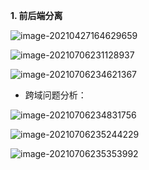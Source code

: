 **1. 前后端分离**

![image-20210427164629659](/Users/jackiez/学海/Java开发笔记/picture/前后端分离工作流程.png)

![image-20210706231128937](/Users/jackiez/学海/Java开发笔记/picture/image-20210706231128937-5584291.png)

![image-20210706234621367](/Users/jackiez/学海/Java开发笔记/picture/image-20210706234621367.png)

- 跨域问题分析：

![image-20210706234831756](/Users/jackiez/学海/Java开发笔记/picture/image-20210706234831756.png)

![image-20210706235244229](/Users/jackiez/学海/Java开发笔记/picture/image-20210706235244229.png)

![image-20210706235353992](/Users/jackiez/学海/Java开发笔记/picture/image-20210706235353992.png)

